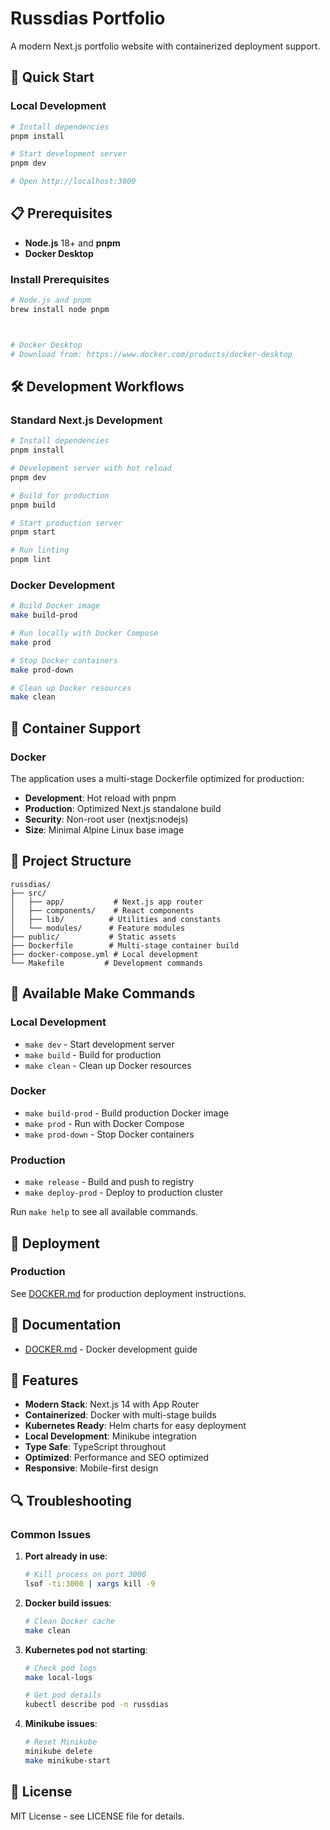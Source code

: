 # Russdias Portfolio

A modern Next.js portfolio website with containerized deployment support.

## 🚀 Quick Start

### Local Development

```bash
# Install dependencies
pnpm install

# Start development server
pnpm dev

# Open http://localhost:3000
```



## 📋 Prerequisites

- **Node.js** 18+ and **pnpm**
- **Docker Desktop**


### Install Prerequisites

```bash
# Node.js and pnpm
brew install node pnpm



# Docker Desktop
# Download from: https://www.docker.com/products/docker-desktop
```

## 🛠️ Development Workflows

### Standard Next.js Development

```bash
# Install dependencies
pnpm install

# Development server with hot reload
pnpm dev

# Build for production
pnpm build

# Start production server
pnpm start

# Run linting
pnpm lint
```

### Docker Development

```bash
# Build Docker image
make build-prod

# Run locally with Docker Compose
make prod

# Stop Docker containers
make prod-down

# Clean up Docker resources
make clean
```



## 🐳 Container Support

### Docker

The application uses a multi-stage Dockerfile optimized for production:

- **Development**: Hot reload with pnpm
- **Production**: Optimized Next.js standalone build
- **Security**: Non-root user (nextjs:nodejs)
- **Size**: Minimal Alpine Linux base image

## 📁 Project Structure

```
russdias/
├── src/
│   ├── app/           # Next.js app router
│   ├── components/    # React components
│   ├── lib/          # Utilities and constants
│   └── modules/      # Feature modules
├── public/           # Static assets
├── Dockerfile        # Multi-stage container build
├── docker-compose.yml # Local development
└── Makefile         # Development commands
```

## 🔧 Available Make Commands

### Local Development
- `make dev` - Start development server
- `make build` - Build for production
- `make clean` - Clean up Docker resources

### Docker
- `make build-prod` - Build production Docker image
- `make prod` - Run with Docker Compose
- `make prod-down` - Stop Docker containers



### Production
- `make release` - Build and push to registry
- `make deploy-prod` - Deploy to production cluster

Run `make help` to see all available commands.

## 🚀 Deployment



### Production

See [DOCKER.md](./DOCKER.md) for production deployment instructions.

## 📖 Documentation

- [DOCKER.md](./DOCKER.md) - Docker development guide

## 🎯 Features

- **Modern Stack**: Next.js 14 with App Router
- **Containerized**: Docker with multi-stage builds
- **Kubernetes Ready**: Helm charts for easy deployment
- **Local Development**: Minikube integration
- **Type Safe**: TypeScript throughout
- **Optimized**: Performance and SEO optimized
- **Responsive**: Mobile-first design

## 🔍 Troubleshooting

### Common Issues

1. **Port already in use**:
   ```bash
   # Kill process on port 3000
   lsof -ti:3000 | xargs kill -9
   ```

2. **Docker build issues**:
   ```bash
   # Clean Docker cache
   make clean
   ```

3. **Kubernetes pod not starting**:
   ```bash
   # Check pod logs
   make local-logs
   
   # Get pod details
   kubectl describe pod -n russdias
   ```

4. **Minikube issues**:
   ```bash
   # Reset Minikube
   minikube delete
   make minikube-start
   ```

## 📝 License

MIT License - see LICENSE file for details.
